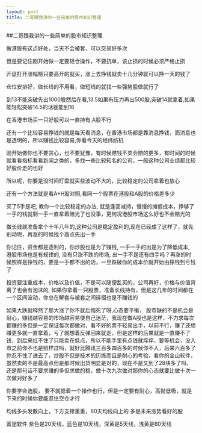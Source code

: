 ```yaml
---
layout: post
title: 二哥跟我讲的一些简单的股市知识整理
---
```


##二哥跟我讲的一些简单的股市知识整理

做港股有这点好处，当天不会被套，可以交易好多次

但是要记住刚开始做一定要轻仓操作，不要抗单，该止损的时候必须严格止损

开盘打开涨幅榜只要高开的就买，涨上去挣钱就卖十几分钟就可以挣一天的钱了

仓位安排好，做长线的不用看，做短线的就找一些强势股做就行了

到13不能突破先出1000股然后在看,13.5如果有压力再出500股,突破14就拿着,如果能轻松突破14.5的话就能到16

在香港市场买一只好股可以一直持有,A股不行

还有一个比较容易挣钱的就是每天看消息，在香港市场都是靠消息挣钱，而消息也是透明的，所以赚钱比较容易,你看今天的经纬纺机

刚开始做你也不要贪心，也不要犹豫，有时候赔钱不卖会赔的更多，有时间的时候就看看指标看看新闻之类的，多找一些比较知名的公司，一般这种公司业绩都比较好股价走的也好

所以呢，你要是没时间盯盘就买些波动不大的，比较稳定的公司拿着也放心

还有一个方法就是看A+H股对照,看同一个股票在港股和A股的价格差多少

买了5手是吧, 教你一个比较稳定的办法, 就是逢高减持，慢慢的摊低成本，挣够了一手的钱就剩一手一直拿着赔光了也没事，更何况港股市场这么好也不会赔光的

做长线就准备拿个十年八年的,这种公司是稳定盈利的,现在已经成了这样了，就先别动呢，再涨的时候找个高点先出一手

你记住，资金都是逐利的，你炒股也是为了赚钱, 一手一手的出是为了降低成本, 港股市场也是有规律的, 没有只涨不跌的市场, 出一手不是还有四手吗？再涨的时候照样是挣钱的，要是一手都不出的话，一旦跌破你的成本价就开始由挣钱到亏钱了

投资要注重成本，价格以及价值，不是可以随便乱买的，公司再好，价格与价值背离了也会有泡沫的, 如果你拿着一只股票，准备长线持有，但是这几年的时间都在一个区间波动，你总在解套与被套之间徘徊也是不赚钱的

如果大跌就释然了那大涨了你不就后悔死了呀,心态要平衡， 股市缺的不是机会是耐心，赚钱越容易的市场越容易使自己迷茫，我现在做A股也是这样，不力求每次都赚的多但是一定保证每次都做对，看不好的票不轻易出手，以前不行，赚了还想赚更多就一直拿着，亏了就想着反弹回来就走，但是这样的后果就是一直赚不了钱，到后来扛不住了只能卖在低点，所以不能手里有点钱就痒痒，要等机会，没入市之前你不也是照样过吗，就好比腾讯三百多四百多的时候你不入，后来六百多了你忍不住了进去了，炒股不但是技术的历练而且是耐心的考验，看你的金山软件，虽然卖的不是最高点但是那时候出货明显是对的，现在不是又到了28块多了吗，还是那句话不要求赚的多但求做的稳，做十次九次做对那你的心态就要比做十次一次做对好多了

你要学会选股， 要不就摁着一个操作也行，但是一定要有耐心，高抛低吸，就是下来的时候你要能忍住空仓才行

均线多头发散向上，下方支撑重重，60天均线向上的 多是未来涨势看好的股

富途软件 紫色是20天线，蓝色是10天线，深黄是5天线，浅黄是60天线